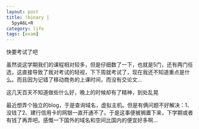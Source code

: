 ```yaml
--- 
layout: post
title: !binary |
  5pyA6L+R
category: life
tags: [exam]
---
```

快要考试了吧

虽然说这学期我们的课程相对较多，但是仔细数了一下，也就是5门，还有两门任选，这直接导致了我对考试的轻视，下下周就考试了，现在我还不知道重点是什么。而且因为记错了移动商务的上课时间，而没有交论文…

这几天百天不知道做些什么好，晚上的时候却有了精神，到处乱晃

最近想弄个独立的blog，于是查询域名，虚拟主机。但是有俩问题不好解决：1、没钱了2、建行信用卡的网银一直开通不了。于是这事便被搁置下来，下学期或者有钱了再弄吧。感慨一下国外的域名和空间比国内的便宜好多啊…
